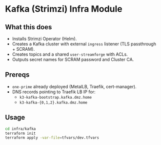 # Kafka (Strimzi) Infra Module

## What this does
- Installs Strimzi Operator (Helm).
- Creates a Kafka cluster with external `ingress` listener (TLS passthrough + SCRAM).
- Creates topics and a shared `user-streamforge` with ACLs.
- Outputs secret names for SCRAM password and Cluster CA.

## Prereqs
- `one-prime` already deployed (MetalLB, Traefik, cert-manager).
- DNS records pointing to Traefik LB IP for:
  - `k3-kafka-bootstrap.kafka.dmz.home`
  - `k3-kafka-{0,1,2}.kafka.dmz.home`

## Usage
```bash
cd infra/kafka
terraform init
terraform apply -var-file=tfvars/dev.tfvars
